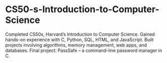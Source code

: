 # CS50-s-Introduction-to-Computer-Science
Completed CS50x, Harvard’s Introduction to Computer Science. Gained hands-on experience with C, Python, SQL, HTML, and JavaScript. Built projects involving algorithms, memory management, web apps, and databases. Final project: PassSafe – a command-line password manager in C.
